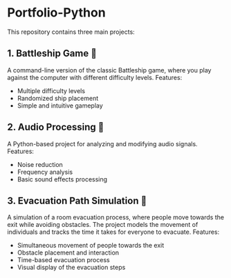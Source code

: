 # Portfolio-Python

This repository contains three main projects:  

## 1. Battleship Game 🎯  
A command-line version of the classic Battleship game, where you play against the computer with different difficulty levels. Features:  
- Multiple difficulty levels  
- Randomized ship placement  
- Simple and intuitive gameplay  

## 2. Audio Processing 🎵  
A Python-based project for analyzing and modifying audio signals. Features:  
- Noise reduction  
- Frequency analysis  
- Basic sound effects processing  

## 3. **Evacuation Path Simulation** 🚪  
A simulation of a room evacuation process, where people move towards the exit while avoiding obstacles. The project models the movement of individuals and tracks the time it takes for everyone to evacuate. Features:  
- Simultaneous movement of people towards the exit  
- Obstacle placement and interaction  
- Time-based evacuation process  
- Visual display of the evacuation steps
